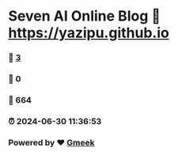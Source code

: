 # Seven AI Online Blog :link: https://yazipu.github.io 
### :page_facing_up: [3](https://yazipu.github.io/tag.html) 
### :speech_balloon: 0 
### :hibiscus: 664 
### :alarm_clock: 2024-06-30 11:36:53 
### Powered by :heart: [Gmeek](https://github.com/Meekdai/Gmeek)
